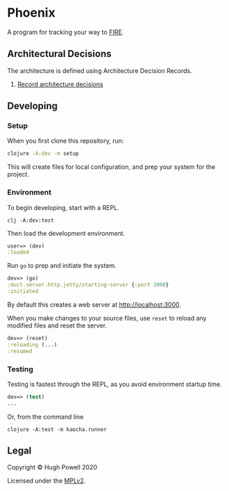 # Phoenix

A program for tracking your way to [FIRE](https://en.wikipedia.org/wiki/FIRE_movement).

## Architectural Decisions

The architecture is defined using Architecture Decision Records.

1. [Record architecture decisions](doc/architecture-decision-records/1-Record-architecture-decisions.md)

## Developing

### Setup

When you first clone this repository, run:

```sh
clojure -A:dev -m setup
```

This will create files for local configuration, and prep your system
for the project.

### Environment

To begin developing, start with a REPL.

```shell script
clj -A:dev:test
```

Then load the development environment.

```clojure
user=> (dev)
:loaded
```

Run `go` to prep and initiate the system.

```clojure
dev=> (go)
:duct.server.http.jetty/starting-server {:port 3000}
:initiated
```

By default this creates a web server at <http://localhost:3000>.

When you make changes to your source files, use `reset` to reload any
modified files and reset the server.

```clojure
dev=> (reset)
:reloading (...)
:resumed
```

### Testing

Testing is fastest through the REPL, as you avoid environment startup
time.

```clojure
dev=> (test)
...
```

Or, from the command line

```shell script
clojure -A:test -m kaocha.runner
```

## Legal

Copyright © Hugh Powell 2020

Licensed under the [MPLv2](https://www.mozilla.org/en-US/MPL/2.0/).
